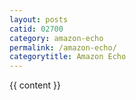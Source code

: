 ```yaml
---
layout: posts
catid: 02700
category: amazon-echo
permalink: /amazon-echo/
categorytitle: Amazon Echo
---
```


{{ content }}